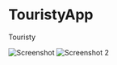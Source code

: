 # TouristyApp
Touristy

![Screenshot](https://raw.githubusercontent.com/chriswebb09/TouristyApp/master/Simulator%20Screen%20Shot.png)
![Screenshot 2](https://raw.githubusercontent.com/chriswebb09/TouristyApp/master/Simulator%20Screen%20Shot%202.png)
